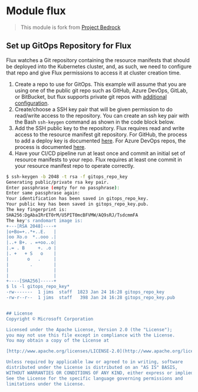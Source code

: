 # Module flux

> This module is fork from [Project Bedrock](https://github.com/microsoft/bedrock)

## Set up GitOps Repository for Flux

Flux watches a Git repository containing the resource manifests that should be deployed into the Kubernetes cluster, and, as such, we need to configure that repo and give Flux permissions to access it at cluster creation time.

1. Create a repo to use for GitOps. This example will assume that you are using one of the public git repo such as GitHub, Azure DevOps, GitLab, or BitBucket, but flux supports private git repos with [additional configuration](https://github.com/weaveworks/flux/blob/master/site/faq.md#how-do-i-use-a-private-git-host-or-one-thats-not-githubcom-gitlabcom-bitbucketorg-or-devazurecom).
2. Create/choose a SSH key pair that will be given permission to do read/write access to the repository. You can create an ssh key pair with the Bash `ssh-keygen` command as shown in the code block below.
3. Add the SSH public key to the repository. Flux requires read and write access to the resource manifest git repository. For GitHub, the process to add a deploy key is documented [here](https://help.github.com/articles/adding-a-new-ssh-key-to-your-github-account/). For Azure DevOps repos, the process is documented [here](https://docs.microsoft.com/en-us/azure/devops/repos/git/use-ssh-keys-to-authenticate?view=azure-devops).
4. Have your CI/CD pipeline run at least once and commit an initial set of resource manifests to your repo.  Flux requires at least one commit in your resource manifest repo to operate correctly.

```bash
$ ssh-keygen -b 2048 -t rsa -f gitops_repo_key
Generating public/private rsa key pair.
Enter passphrase (empty for no passphrase): 
Enter same passphrase again: 
Your identification has been saved in gitops_repo_key.
Your public key has been saved in gitops_repo_key.pub.
The key fingerprint is:
SHA256:DgAbaIRrET0rM/U5PIT0mcBFVMW/AQ9sRJ/TsdcmmFA
The key's randomart image is:
+---[RSA 2048]----+
|o+Bo=+..*+..E.   |
|oo Xo.o  *..ooo .|
|..+ B+. . =+oo..o|
|.= . B     +. .o |
|. +   + S   o    |
|       o   .     |
|        .        |
|                 |
|                 |
+----[SHA256]-----+
$ ls -l gitops_repo_key*
-rw-------  1 jims  staff  1823 Jan 24 16:28 gitops_repo_key
-rw-r--r--  1 jims  staff   398 Jan 24 16:28 gitops_repo_key.pub


## License
Copyright © Microsoft Corporation

Licensed under the Apache License, Version 2.0 (the "License");
you may not use this file except in compliance with the License.
You may obtain a copy of the License at 

[http://www.apache.org/licenses/LICENSE-2.0](http://www.apache.org/licenses/LICENSE-2.0)

Unless required by applicable law or agreed to in writing, software
distributed under the License is distributed on an "AS IS" BASIS,
WITHOUT WARRANTIES OR CONDITIONS OF ANY KIND, either express or implied.
See the License for the specific language governing permissions and
limitations under the License.